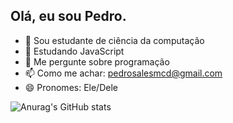 ## Olá, eu sou Pedro.

- 🔭 Sou estudante de ciência da computação
- 🌱 Estudando JavaScript
- 💬 Me pergunte sobre programação
- 📫 Como me achar: pedrosalesmcd@gmail.com
- 😄 Pronomes: Ele/Dele 

![Anurag's GitHub stats](https://github-readme-stats.vercel.app/api?username=anuraghazra&show_icons=true&theme=transparent)

